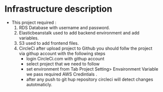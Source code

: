 # Infrastructure description

- This project required :
  1. RDS Database with username and password.
  2. Elasticbeanstalk used to add backend environment and add variables.
  3. S3 used to add frontend files.
  4. CircleCi after upload project to Github you should follw the project via githup account with the following steps
     - login CircleCi.com with githup account
     - select project that we need to follow
     - set environment from Tab Project Setting> Envaironment Variable we pass required AWS Credintials .
     - after any push to git hup repository circleci will detect changes autotmaticly.
